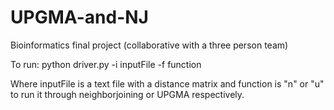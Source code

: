 # UPGMA-and-NJ
Bioinformatics final project
(collaborative with a three person team)


To run: python driver.py -i inputFile -f function

Where inputFile is a text file with a distance matrix and function is "n" or "u" to run it through neighborjoining or UPGMA respectively.

